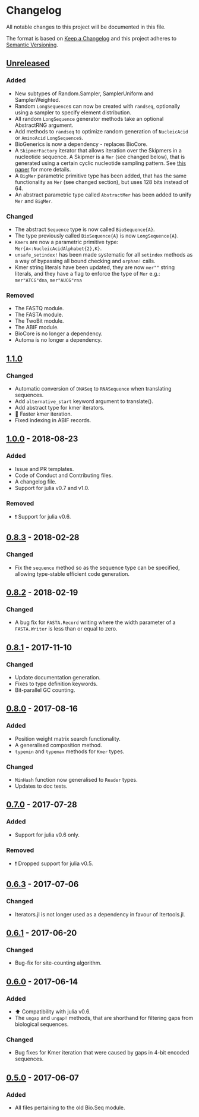 # Changelog
All notable changes to this project will be documented in this file.

The format is based on [Keep a Changelog](http://keepachangelog.com/en/1.0.0/)
and this project adheres to [Semantic Versioning](http://semver.org/spec/v2.0.0.html).

## [Unreleased]
### Added
- New subtypes of Random.Sampler, SamplerUniform and SamplerWeighted.
- Random `LongSequence`s can now be created with `randseq`,
  optionally using a sampler to specify element distribution.
- All random `LongSequence` generator methods take an optional AbstractRNG
  argument.
- Add methods to `randseq` to optimize random generation of `NucleicAcid` or
  `AminoAcid` `LongSequence`s.
- BioGenerics is now a dependency - replaces BioCore.
- A `SkipmerFactory` iterator that allows iteration over the Skipmers in a 
  nucleotide sequence. A Skipmer is a `Mer` (see changed below), that is
  generated using a certain cyclic nucleotide sampling pattern.
  See [this paper](https://www.biorxiv.org/content/early/2017/09/19/179960.full.pdf+html)
  for more details.
- A `BigMer` parametric primitive type has been added, that has the same
  functionality as `Mer` (see changed section), but uses 128 bits instead of 64.
- An abstract parametric type called `AbstractMer` has been added to unify `Mer`
  and `BigMer`.

### Changed
- The abstract `Sequence` type is now called `BioSequence{A}`.
- The type previously called `BioSequence{A}` is now `LongSequence{A}`.
- `Kmers` are now a parametric primitive type: `Mer{A<:NucleicAcidAlphabet{2},K}`.
- `unsafe_setindex!` has been made systematic for all `setindex` methods as a 
  way of bypassing all bound checking and `orphan!` calls.
- Kmer string literals have been updated, they are now `mer""` string literals,
  and they have a flag to enforce the type of `Mer` e.g.: `mer"ATCG"dna`,
  `mer"AUCG"rna`

### Removed
- The FASTQ module.
- The FASTA module.
- The TwoBit module.
- The ABIF module.
- BioCore is no longer a dependency.
- Automa is no longer a dependency.

## [1.1.0]
### Changed
- Automatic conversion of `DNASeq` to `RNASequence` when translating
  sequences.
- Add `alternative_start` keyword argument to translate().
- Add abstract type for kmer iterators.
- :racehorse: Faster kmer iteration.
- Fixed indexing in ABIF records.

## [1.0.0] - 2018-08-23
### Added
- Issue and PR templates.
- Code of Conduct and Contributing files.
- A changelog file.
- Support for julia v0.7 and v1.0.

### Removed
- :exclamation: Support for julia v0.6.

## [0.8.3] - 2018-02-28
### Changed
- Fix the `sequence` method so as the sequence type can be specified, allowing
  type-stable efficient code generation.

## [0.8.2] - 2018-02-19
### Changed
- A bug fix for `FASTA.Record` writing where the width parameter of a
  `FASTA.Writer` is less than or equal to zero.

## [0.8.1] - 2017-11-10
### Changed
- Update documentation generation.
- Fixes to type definition keywords.
- Bit-parallel GC counting.

## [0.8.0] - 2017-08-16
### Added
- Position weight matrix search functionality.
- A generalised composition method.
- `typemin` and `typemax` methods for `Kmer` types.

### Changed
- `MinHash` function now generalised to `Reader` types.
- Updates to doc tests.

## [0.7.0] - 2017-07-28
### Added
- Support for julia v0.6 only.

### Removed
- :exclamation: Dropped support for julia v0.5.

## [0.6.3] - 2017-07-06
### Changed
- Iterators.jl is not longer used as a dependency in favour of Itertools.jl.

## [0.6.1] - 2017-06-20
### Changed
- Bug-fix for site-counting algorithm.

## [0.6.0] - 2017-06-14
### Added
- :arrow_up: Compatibility with julia v0.6.
- The `ungap` and `ungap!` methods, that are shorthand for filtering gaps from
  biological sequences.

### Changed
- Bug fixes for Kmer iteration that were caused by gaps in 4-bit encoded sequences.

## [0.5.0] - 2017-06-07
### Added
- All files pertaining to the old Bio.Seq module.


[Unreleased]: https://github.com/BioJulia/BioSequences.jl/compare/v1.1.0...HEAD
[1.1.0]: https://github.com/BioJulia/BioSequences.jl/compare/v1.0.0...v1.1.0
[1.0.0]: https://github.com/BioJulia/BioSequences.jl/compare/v0.8.3...v1.0.0
[0.8.3]: https://github.com/BioJulia/BioSequences.jl/compare/v0.8.2...v0.8.3
[0.8.2]: https://github.com/BioJulia/BioSequences.jl/compare/v0.8.1...v0.8.2
[0.8.1]: https://github.com/BioJulia/BioSequences.jl/compare/v0.8.0...v0.8.1
[0.8.0]: https://github.com/BioJulia/BioSequences.jl/compare/v0.7.0...v0.8.0
[0.7.0]: https://github.com/BioJulia/BioSequences.jl/compare/v0.6.3...v0.7.0
[0.6.3]: https://github.com/BioJulia/BioSequences.jl/compare/v0.6.1...v0.6.3
[0.6.1]: https://github.com/BioJulia/BioSequences.jl/compare/v0.6.0...v0.6.1
[0.6.0]: https://github.com/BioJulia/BioSequences.jl/compare/v0.5.0...v0.6.0
[0.5.0]: https://github.com/BioJulia/BioSequences.jl/tree/v0.5.0
